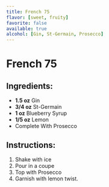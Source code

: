 ```yaml
---
title: French 75
flavor: [sweet, fruity]
favorite: false
available: true
alcohol: [Gin, St-Germain, Prosecco]
---
```

# French 75

## Ingredients:
- **1.5 oz** Gin
- **3/4 oz** St-Germain
- **1 oz** Blueberry Syrup
- **1/5 oz** Lemon
- Complete With Prosecco

## Instructions:
1. Shake with ice
2. Pour in a coupe
3. Top with Prosecco
4. Garnish with lemon twist.




